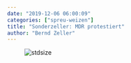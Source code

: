 ```yaml
---
date: "2019-12-06 06:00:09"
categories: ["spreu-weizen"]
title: "Sonderzeller: MDR protestiert"
author: "Bernd Zeller"
---
```



<figure>
<img src="https://www.publicomag.com/wp-content/uploads/2019/12/souveräner-Staatsfunk.jpg" alt=stdsize>
</figure>

